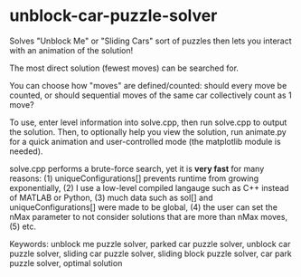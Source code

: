 # unblock-car-puzzle-solver

Solves "Unblock Me" or "Sliding Cars" sort of puzzles then lets you interact with an animation of the solution!

The most direct solution (fewest moves) can be searched for.

You can choose how "moves" are defined/counted: should every move be counted, or should sequential moves of the same car collectively count as 1 move?

To use, enter level information into solve.cpp, then run solve.cpp to output the solution.
Then, to optionally help you view the solution, run animate.py for a quick animation and user-controlled mode (the matplotlib module is needed).

solve.cpp performs a brute-force search, yet it is **very fast** for many reasons: (1) uniqueConfigurations\[\] prevents runtime from growing exponentially, (2) I use a low-level compiled langauge such as C++ instead of MATLAB or Python, (3) much data such as sol\[\] and uniqueConfigurations\[\] were made to be global, (4) the user can set the nMax parameter to not consider solutions that are more than nMax moves, (5) etc.

Keywords: unblock me puzzle solver, parked car puzzle solver, unblock car puzzle solver, sliding car puzzle solver, sliding block puzzle solver, car park puzzle solver, optimal solution
